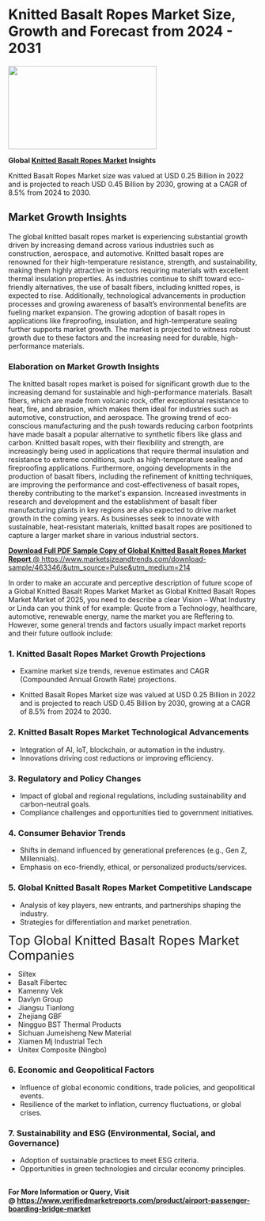 <H1>Knitted Basalt Ropes Market Size, Growth and Forecast from 2024 - 2031</H1><img class="aligncenter size-medium wp-image-584254" src="https://thirdeyenews.in/wp-content/uploads/2024/09/Global-Market-Research-300x168.jpeg" alt="" width="300" height="168" /><p><strong>Global&nbsp;<a href="https://www.marketsizeandtrends.com/download-sample/463346/&amp;utm_source=Pulse&amp;utm_medium=214">Knitted Basalt Ropes Market</a> Insights</strong></p><p>Knitted Basalt Ropes Market size was valued at USD 0.25 Billion in 2022 and is projected to reach USD 0.45 Billion by 2030, growing at a CAGR of 8.5% from 2024 to 2030.</p><p><h2>Market Growth Insights</h2> <p>The global knitted basalt ropes market is experiencing substantial growth driven by increasing demand across various industries such as construction, aerospace, and automotive. Knitted basalt ropes are renowned for their high-temperature resistance, strength, and sustainability, making them highly attractive in sectors requiring materials with excellent thermal insulation properties. As industries continue to shift toward eco-friendly alternatives, the use of basalt fibers, including knitted ropes, is expected to rise. Additionally, technological advancements in production processes and growing awareness of basalt’s environmental benefits are fueling market expansion. The growing adoption of basalt ropes in applications like fireproofing, insulation, and high-temperature sealing further supports market growth. The market is projected to witness robust growth due to these factors and the increasing need for durable, high-performance materials. <a href="#"></a> <h3>Elaboration on Market Growth Insights</h3> <p>The knitted basalt ropes market is poised for significant growth due to the increasing demand for sustainable and high-performance materials. Basalt fibers, which are made from volcanic rock, offer exceptional resistance to heat, fire, and abrasion, which makes them ideal for industries such as automotive, construction, and aerospace. The growing trend of eco-conscious manufacturing and the push towards reducing carbon footprints have made basalt a popular alternative to synthetic fibers like glass and carbon. Knitted basalt ropes, with their flexibility and strength, are increasingly being used in applications that require thermal insulation and resistance to extreme conditions, such as high-temperature sealing and fireproofing applications. Furthermore, ongoing developments in the production of basalt fibers, including the refinement of knitting techniques, are improving the performance and cost-effectiveness of basalt ropes, thereby contributing to the market's expansion. Increased investments in research and development and the establishment of basalt fiber manufacturing plants in key regions are also expected to drive market growth in the coming years. As businesses seek to innovate with sustainable, heat-resistant materials, knitted basalt ropes are positioned to capture a larger market share in various industrial sectors. <a href="#"></p><p><span class=""><strong>Download Full PDF Sample Copy of Global Knitted Basalt Ropes Market Report</strong> @ <a href="https://www.marketsizeandtrends.com/download-sample/463346/&amp;utm_source=Pulse&amp;utm_medium=214" target="_blank">https://www.marketsizeandtrends.com/download-sample/463346/&amp;utm_source=Pulse&amp;utm_medium=214</a></span></p><p>In order to make an accurate and perceptive description of future scope of a Global&nbsp;Knitted Basalt Ropes Market Market as Global&nbsp;Knitted Basalt Ropes Market Market of 2025, you need to describe a clear Vision &ndash; What Industry or Linda can you think of for example: Quote from a Technology, healthcare, automotive, renewable energy, name the market you are Reffering to. However, some general trends and factors usually impact market reports and their future outlook include:</p><h3>1.&nbsp;<strong>Knitted Basalt Ropes Market Growth Projections</strong></h3><ul><li>Examine market size trends, revenue estimates and CAGR (Compounded Annual Growth Rate) projections.</li><li><p>Knitted Basalt Ropes Market size was valued at USD 0.25 Billion in 2022 and is projected to reach USD 0.45 Billion by 2030, growing at a CAGR of 8.5% from 2024 to 2030.</p></li></ul><h3>2.&nbsp;<strong>Knitted Basalt Ropes Market Technological Advancements</strong></h3><ul><li>Integration of AI, IoT, blockchain, or automation in the industry.</li><li>Innovations driving cost reductions or improving efficiency.</li></ul><h3>3.&nbsp;<strong>Regulatory and Policy Changes</strong></h3><ul><li>Impact of global and regional regulations, including sustainability and carbon-neutral goals.</li><li>Compliance challenges and opportunities tied to government initiatives.</li></ul><h3>4.&nbsp;<strong>Consumer Behavior Trends</strong></h3><ul><li>Shifts in demand influenced by generational preferences (e.g., Gen Z, Millennials).</li><li>Emphasis on eco-friendly, ethical, or personalized products/services.</li></ul><h3>5.&nbsp;<strong>Global Knitted Basalt Ropes Market Competitive Landscape</strong></h3><ul><li>Analysis of key players, new entrants, and partnerships shaping the industry.</li><li>Strategies for differentiation and market penetration.</li></ul><p data-pm-slice="1 1 []"><span style="color: inherit; font-family: inherit; font-size: 25px;">Top Global Knitted Basalt Ropes Market Companies</span></p><div class="" data-test-id=""><p><li>Siltex</li><li> Basalt Fibertec</li><li> Kamenny Vek</li><li> Davlyn Group</li><li> Jiangsu Tianlong</li><li> Zhejiang GBF</li><li> Ningguo BST Thermal Products</li><li> Sichuan Jumeisheng New Material</li><li> Xiamen Mj Industrial Tech</li><li> Unitex Composite (Ningbo)</li></p></div><h3>6.&nbsp;<strong>Economic and Geopolitical Factors</strong></h3><ul><li>Influence of global economic conditions, trade policies, and geopolitical events.</li><li>Resilience of the market to inflation, currency fluctuations, or global crises.</li></ul><h3>7.&nbsp;<strong>Sustainability and ESG (Environmental, Social, and Governance)</strong></h3><ul><li>Adoption of sustainable practices to meet ESG criteria.</li><li>Opportunities in green technologies and circular economy principles.</li></ul><h2><strong style="font-size: 14px;">For More Information or Query, Visit @&nbsp;</strong><a style="background-color: #ffffff; font-size: 14px;" href="https://www.marketsizeandtrends.com/report/knitted-basalt-ropes-market/" target="_blank">https://www.verifiedmarketreports.com/product/airport-passenger-boarding-bridge-market</a></h2>
